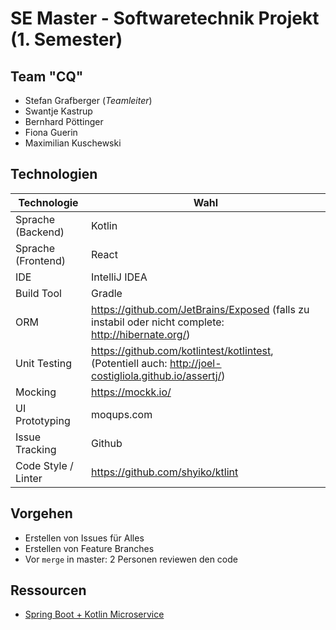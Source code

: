 # SE Master - Softwaretechnik Projekt (1. Semester)

## Team "CQ"
- Stefan Grafberger (*Teamleiter*)
- Swantje Kastrup
- Bernhard Pöttinger
- Fiona Guerin
- Maximilian Kuschewski

## Technologien

| Technologie | Wahl     |
| ----------- | -------- |
Sprache (Backend) | Kotlin
Sprache (Frontend) | React
IDE | IntelliJ IDEA
Build Tool | Gradle
ORM | https://github.com/JetBrains/Exposed (falls zu instabil oder nicht complete: http://hibernate.org/) |
Unit Testing | https://github.com/kotlintest/kotlintest,  (Potentiell auch: http://joel-costigliola.github.io/assertj/)
Mocking | https://mockk.io/
| UI Prototyping | moqups.com |
| Issue Tracking | Github
| Code Style / Linter | https://github.com/shyiko/ktlint

## Vorgehen

- Erstellen von Issues für Alles
- Erstellen von Feature Branches
- Vor `merge` in master: 2 Personen reviewen den code

## Ressourcen
* [Spring Boot + Kotlin Microservice](https://kotlinlang.org/docs/tutorials/spring-boot-restful.html)
